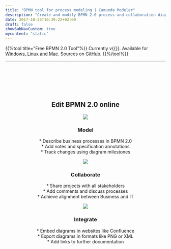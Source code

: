 ```yaml
---
title: "BPMN tool for process modeling | Camunda Modeler"
description: "Create and modify BPMN 2.0 process and collaboration diagrams. Inspect and edit the underlaying BPMN 2.0 xml file."
date: 2017-10-25T10:39:22+02:00
draft: false
showSubNavCustom: true
mycontent: "static"
---
```

{{%tool title="Free BPMN 2.0 Tool"%}}
Currently v{{<variable urlvariable="releases modeler latestVersion">}}.
Available for <a class="download-button" href="/download/modeler/">
    Windows, Linux and Mac</a>.
Sources on <a href="https://github.com/camunda/camunda-modeler">GitHub</a>.
{{%/tool%}}

<hr class="narrow">
<div class="container" style="text-align:center; padding-top:80px; padding-bottom: 80px">
<h2 class="light lead">Edit BPMN 2.0 online</h2>
 <div class="col-sm-4">
    <div class="thumbnail">
      <img src="/img/bpmn-tool/cawemo-bpmn-modeling.png" class="img-responsive">
    </div>
    <h3>Model</h3>
    <p>* Describe business processes in BPMN 2.0<br>
* Add notes and specification annotations<br>
* Track changes using diagram milestones</p>
 </div>
  <div class="col-sm-4">
    <div class="thumbnail">
      <img src="/img/bpmn-tool/cawemo-project-view.png" class="img-responsive">
    </div>
    <h3>Collaborate</h3>
    <p>* Share projects with all stakeholders<br>
* Add comments and discuss processes<br>
* Achieve alignment between Business and IT</p>
  </div>
  <div class="col-sm-4">
    <div class="thumbnail">
      <img src="/img/bpmn-tool/cawemo-milestone-history.png" class="img-responsive">
    </div>
    <h3>Integrate</h3>
    <p>* Embed diagrams in websites like Confluence<br>
* Export diagrams in formats like PNG or XML<br>
* Add links to further documentation
</p>
    </div>
  </div>
